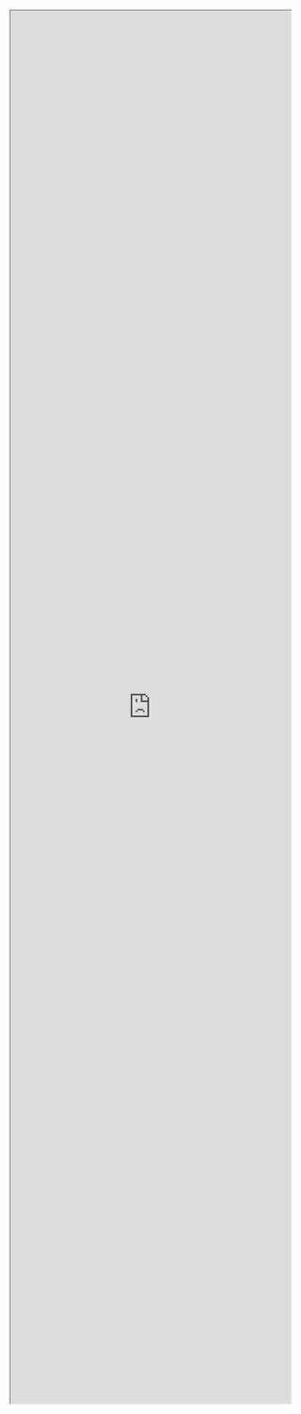 #

<iframe src="https://storybook.hedhog.com/iframe.html?id=views-tableview--docs" width="100%" height="2500px" />
